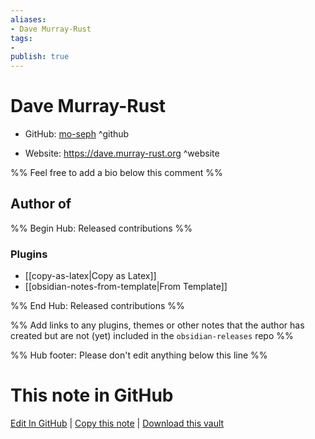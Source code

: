 ```yaml
---
aliases:
- Dave Murray-Rust
tags:
- 
publish: true
---
```


# Dave Murray-Rust

- GitHub: [mo-seph](https://github.com/mo-seph/) ^github
<!-- - Discord: `@` ^discord-->
- Website: <https://dave.murray-rust.org> ^website
<!-- - [[Publish sites|Publish site]]: ^publish-->

%% Feel free to add a bio below this comment %%


## Author of

%% Begin Hub: Released contributions %%
### Plugins
- [[copy-as-latex|Copy as Latex]]
- [[obsidian-notes-from-template|From Template]]

%% End Hub: Released contributions %%

%% Add links to any plugins, themes or other notes that the author has created but are not (yet) included in the `obsidian-releases` repo %%

<!--
### Unlisted plugins
-->

<!--
### Others

- 
-->

<!--
## Sponsor this author

- [[GitHub sponsors]]: [Sponsor @mo-seph on GitHub Sponsors](https://github.com/sponsors/mo-seph) ^github-sponsor
- [[Buy me a coffee]]: ^buy-me-a-coffee
- [[PayPal]]: ^paypal
- [[Patreon]]: ^patreon

-->

<!--
## Follow this author

- [[YouTube Channels|On YouTube]]: ^youtube
- Twitter: ^twitter
- ...
-->

%% Hub footer: Please don't edit anything below this line %%

# This note in GitHub

<span class="git-footer">[Edit In GitHub](https://github.dev/obsidian-community/obsidian-hub/blob/main/01%20-%20Community/People/mo-seph.md "git-hub-edit-note") | [Copy this note](https://raw.githubusercontent.com/obsidian-community/obsidian-hub/main/01%20-%20Community/People/mo-seph.md "git-hub-copy-note") | [Download this vault](https://github.com/obsidian-community/obsidian-hub/archive/refs/heads/main.zip "git-hub-download-vault") </span>
